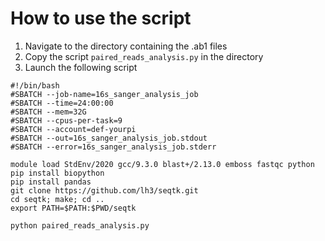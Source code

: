 # How to use the script
1) Navigate to the directory containing the .ab1 files
2) Copy the script `paired_reads_analysis.py` in the directory
3) Launch the following script

```
#!/bin/bash
#SBATCH --job-name=16s_sanger_analysis_job
#SBATCH --time=24:00:00
#SBATCH --mem=32G
#SBATCH --cpus-per-task=9
#SBATCH --account=def-yourpi
#SBATCH --out=16s_sanger_analysis_job.stdout
#SBATCH --error=16s_sanger_analysis_job.stderr

module load StdEnv/2020 gcc/9.3.0 blast+/2.13.0 emboss fastqc python
pip install biopython
pip install pandas
git clone https://github.com/lh3/seqtk.git
cd seqtk; make; cd ..                                          
export PATH=$PATH:$PWD/seqtk

python paired_reads_analysis.py
```
